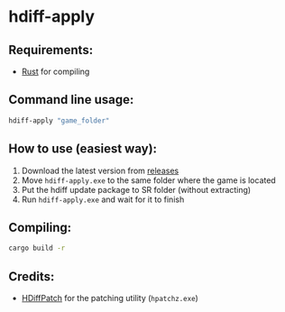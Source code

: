 # hdiff-apply

## Requirements:
- [Rust](https://www.rust-lang.org/tools/install) for compiling

## Command line usage:
```bash
hdiff-apply "game_folder"
```

## How to use (easiest way):
1. Download the latest version from [releases](https://github.com/nie4/hdiff-apply/releases)
2. Move `hdiff-apply.exe` to the same folder where the game is located
3. Put the hdiff update package to SR folder (without extracting)
4. Run `hdiff-apply.exe` and wait for it to finish

## Compiling:
```bash
cargo build -r
```

## Credits:
- [HDiffPatch](https://github.com/sisong/HDiffPatch) for the patching utility (`hpatchz.exe`)